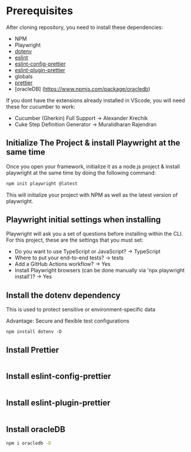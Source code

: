 # Prerequisites

After cloning repository, you need to install these dependencies:
- NPM
- Playwright
- [dotenv](https://www.npmjs.com/package/dotenv)
- [eslint](https://www.npmjs.com/package/eslint)
- [eslint-config-prettier](https://github.com/prettier/eslint-config-prettier)
- [eslint-plugin-prettier](https://www.npmjs.com/package/eslint-plugin-prettier/v/4.0.0)
- globals
- [prettier](https://www.npmjs.com/package/prettier)
- [oracleDB] (https://www.npmjs.com/package/oracledb)

If you dont have the extensions already installed in VScode, you will need these for cucumber to work:
- Cucumber (Gherkin) Full Support -> Alexander Krechik
- Cuke Step Definition Generator -> Muralidharan Rajendran

## Initialize The Project & install Playwright at the same time

Once you open your framework, initialize it as a node.js project & install playwright at the same time by doing the following command:

```bash
npm init playwright @latest
```

This will initialize your project with NPM as well as the latest version of playwright.

## Playwright initial settings when installing

Playwright will ask you a set of questions before installing within the CLI. For this project, these are the settings that you must set:

- Do you want to use TypeScript or JavaScript? -> TypeScript
- Where to put your end-to-end tests? -> tests
- Add a GitHub Actions workflow? -> Yes
- Install Playwright browsers (can be done manually via 'npx playwright install')? -> Yes

## Install the dotenv dependency
This is used to protect sensitive or environment-specific data

Advantage: Secure and flexible test configurations
```
npm install dotenv -D
```
## Install Prettier

```bash

```

## Install eslint-config-prettier

```bash

```

## Install eslint-plugin-prettier

```bash

```

## Install oracleDB

```bash
npm i oracledb -D
```
